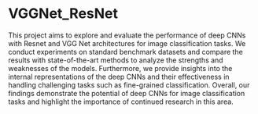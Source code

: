 # VGGNet_ResNet
This project aims to explore and evaluate the performance of deep CNNs with Resnet and VGG Net architectures for image classification tasks. We conduct experiments on standard benchmark datasets and compare the
results with state-of-the-art methods to analyze the strengths and weaknesses of the models. Furthermore, we provide insights into the internal representations of the deep CNNs and their effectiveness in
handling challenging tasks such as fine-grained classification. Overall, our findings demonstrate the potential of deep CNNs for image classification tasks and highlight the importance of continued research
in this area.
